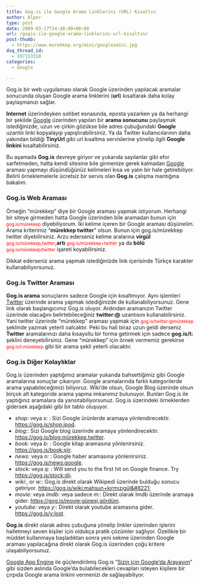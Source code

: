 ```yaml
---
title: Gog.is ile Google Arama Linklerini (URL) Kısaltın
author: Alper
type: post
date: 2009-03-17T14:48:00+00:00
url: /gogis-ile-google-arama-linklerini-url-kisaltin/
post-thumb:
  - https://www.murekkep.org/mini/googlesmini.jpg
dsq_thread_id:
  - 197153318
categories:
  - Google

---
```

Gog.is bir web uygulaması olarak Google üzerinden yapılacak aramalar sonucunda oluşan Google arama linklerini (**url**) kısaltarak daha kolay paylaşmanızı sağlar.

**Internet** üzerindeyken sohbet esnasında, eposta yazarken ya da herhangi bir şekilde [Google][1] üzerinden yapılan bir **arama sonucunu** paylaşmak istediğinizde, uzun ve çirkin gözükse bile adres çubuğundaki **Google** uzantılı linki kopyalayıp yapıştırabilirsiniz. Ya da Twitter kullanıcılarının daha yakından bildiği **TinyUrl** gibi url kısaltma servislerine yönelip ilgili **Google linkini** kısaltabilirsiniz.

Bu aşamada **Gog.is** devreye giriyor ve yukarıda sayılanlar gibi efor sarfetmeden, hatta kendi sitesine bile girmenize gerek kalmadan [Google][2] araması yapmayı düşündüğünüz kelimeleri kısa ve yalın bir hale getirebiliyor. Belirli örneklemelerle ücretsiz bir servis olan **Gog.is** çalışma mantığına bakalım. <!--more-->

### Gog.is Web Araması

Örneğin &#8220;mürekkep&#8221; diye bir Google araması yapmak istiyorum. Herhangi bir siteye girmeden hatta Google üzerinden bile aramadan bunun için <span style="color: #ff0000;"><small>gog.is/mürekkep</small></span> diyebiliyorum. İki kelime içeren bir Google araması düşünelim. Arama kriterimiz &#8220;**mürekkep twitter**&#8221; olsun. Bunun için gog.is/mürekkep twitter diyebilirsiniz. Arzu ederseniz kelime aralarına **virgül** <span style="color: #ff0000;"><small>gog.is/mürekkep,twitter</small></span>,**artı** <span style="color: #ff0000;"><small>gog.is/mürekkep+twitter</small></span> ya da **bölü** <span style="color: #ff0000;"><small>gog.is/mürekkep/twitter</small></span> işareti koyabilirsiniz.

Dikkat ederseniz arama yapmak istediğinizde link içerisinde Türkçe karakter kullanabiliyorsunuz. 

### Gog.is Twitter Araması

**Gog.is arama** sonuçlarını sadece Google için kısaltmıyor. Aynı işlemleri [Twitter][3] üzerinde arama yapmak istediğinizde de kullanabiliyorsunuz. Gene link olarak başlangıcımız Gog.is oluyor. Ardından aramanızın Twitter üzerinde olacağını belirtebileceğiniz **twitter:@** uzantısını kullanabilirsiniz. Yani twitter üzerinde &#8220;mürekkep&#8221; araması yapmak için <span style="color: #ff0000;"><small>gog.is/twitter:@mürekkep</small></span> şeklinde yazmak yeterli oalcaktır. Peki bu hali biraz uzun geldi derseniz **Twitter** aramalarınızı daha kısayollu bir forma getirmek için sadece **gog.is/t:** şeklini deneyebilirsiniz. Gene &#8220;mürekkep&#8221; için örnek vermemiz gerekirse <span style="color: #ff0000;"><small>gog.is/t:mürekkep</small></span> gibi bir arama şekli yeterli olacaktır. 

### Gog.is Diğer Kolaylıklar

Gog.is üzerinden yaptığımız aramalar yukarıda bahsettiğimiz gibi Google aramalarına sonuçlar çıkarıyor. Google aramalarında farklı kategorilerde arama yapabileceğimizi biliyoruz. Wiki&#8217;de olsun, Google Blog üzerinde olsun birçok alt kategoride arama yapma imkanımız bulunuyor. Bunları Gog.is ile yaptığınız aramalara da yansıtabiliyorsunuz. Gog.is üzerindeki örneklerden gidersek aşağıdaki gibi bir tablo oluşuyor. 

  * _shop:_ veya _s:_ : Sizi Google ürünlerde aramaya yönlendirecektir. https://gog.is/shop:ipod. 
  * _blog:_: Sizi Google blog üzerinde aramaya yönlendirecektir. https://gog.is/blog:mürekkep,twitter. 
  * _book:_ veya _b:_ : Google kitap aramasına yönlenirsiniz. https://gog.is/book:şiir. 
  * _news:_ veya _n:_ : Google haber aramasına yönlenirsiniz. https://gog.is/news:google. 
  * _stock:_ veya _q:_ : Will send you to the first hit on Google finance. Try https://gog.is/stock:dji. 
  * _wiki:_, or _w:_: Gog.is direkt olarak Wikipedi üzerinde bulduğu sonucu getiriyor. https://gog.is/wiki:mahsun+kırmızıgül&#8221; 
  * _movie:_ veya _imdb:_ veya sadece _m:_: Direkt olarak Imdb üzerinde aramaya gider. https://gog.is/movie:güneşi,gördüm. 
  * _youtube:_ veya _y:_: Direkt olarak youtube aramasına gider. https://gog.is/y:lost. 

**Gog.is** direkt olarak adres çubuğuna yönelip linkler üzerinden işlerini halletmeyi seven kişiler için oldukça pratik çözümler sağlıyor. Özellikle bir müddet kullanmaya başladıktan sonra yeni sekme üzerinden Google araması yapılacağına direkt olarak Gog.is üzerinden çoğu kritere ulaşabiliyorsunuz. 

[Google App Engine][4] ile güçlendirilmiş Gog.is &#8220;[Sizin için Google&#8217;da Arayayım][5]&#8221; gibi sizden aslında Google&#8217;da bulabilecekleri cevapları isteyen kişilere bir çırpıda Google arama linkini vermenizi de sağlayabiliyor.

 [1]: https://www.murekkep.org/konu/web-uygulamalari-ve-internet/google
 [2]: https://www.google.com.tr
 [3]: https://twitter.com
 [4]: https://appengine.google.com/
 [5]: https://www.murekkep.org/sizin-icin-googleda-arayayim-1438